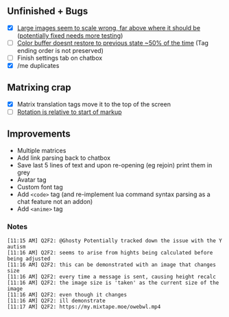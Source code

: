 ## Unfinished + Bugs
- [x] [Large images seem to scale wrong, far above where it should be](https://my.mixtape.moe/mejbyh.png)
([potentially fixed needs more testing](https://b.catgirlsare.sexy/7x8r.png))
- [ ] [Color buffer doesnt restore to previous state ~50% of the time](https://b.catgirlsare.sexy/xEMn.png)
(Tag ending order is not preserved)
- [ ] Finish settings tab on chatbox
- [x] /me duplicates

## Matrixing crap
- [x] Matrix translation tags move it to the top of the screen
- [ ] [Rotation is relative to start of markup](https://b.catgirlsare.sexy/xxN0.png)

## Improvements
- Multiple matrices
- Add link parsing back to chatbox
- Save last 5 lines of text and upon re-opening (eg rejoin) print them in grey
- Avatar tag
- Custom font tag
- Add ```<code>``` tag (and re-implement lua command syntax parsing as a chat feature not an addon)
- Add ```<anime>``` tag

### Notes
```
[11:15 AM] Q2F2: @Ghosty Potentially tracked down the issue with the Y autism
[11:16 AM] Q2F2: seems to arise from hights being calculated before being adjusted
[11:16 AM] Q2F2: this can be demonstrated with an image that changes size
[11:16 AM] Q2F2: every time a message is sent, causing height recalc
[11:16 AM] Q2F2: the image size is 'taken' as the current size of the image
[11:16 AM] Q2F2: even though it changes
[11:16 AM] Q2F2: ill demonstrate
[11:17 AM] Q2F2: https://my.mixtape.moe/owebwl.mp4
```
